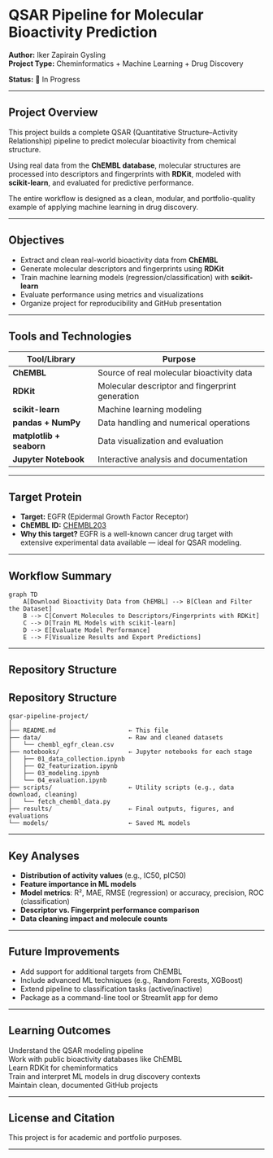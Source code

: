 # QSAR Pipeline for Molecular Bioactivity Prediction

**Author:** Iker Zapirain Gysling  
**Project Type:** Cheminformatics + Machine Learning + Drug Discovery  

**Status:** 🚧 In Progress  

---

## Project Overview

This project builds a complete QSAR (Quantitative Structure–Activity Relationship) pipeline to predict molecular bioactivity from chemical structure. 

Using real data from the **ChEMBL database**, molecular structures are processed into descriptors and fingerprints with **RDKit**, modeled with **scikit-learn**, and evaluated for predictive performance.

The entire workflow is designed as a clean, modular, and portfolio-quality example of applying machine learning in drug discovery.

---

## Objectives

- Extract and clean real-world bioactivity data from **ChEMBL**
- Generate molecular descriptors and fingerprints using **RDKit**
- Train machine learning models (regression/classification) with **scikit-learn**
- Evaluate performance using metrics and visualizations
- Organize project for reproducibility and GitHub presentation

---

## Tools and Technologies

| Tool/Library         | Purpose                                      |
|----------------------|----------------------------------------------|
| **ChEMBL**           | Source of real molecular bioactivity data    |
| **RDKit**            | Molecular descriptor and fingerprint generation |
| **scikit-learn**     | Machine learning modeling                    |
| **pandas + NumPy**   | Data handling and numerical operations       |
| **matplotlib + seaborn** | Data visualization and evaluation       |
| **Jupyter Notebook** | Interactive analysis and documentation       |

---

## Target Protein

- **Target:** EGFR (Epidermal Growth Factor Receptor)  
- **ChEMBL ID:** [CHEMBL203](https://www.ebi.ac.uk/chembl/target_report_card/CHEMBL203/)
- **Why this target?** EGFR is a well-known cancer drug target with extensive experimental data available — ideal for QSAR modeling.

---

## Workflow Summary

```mermaid
graph TD
    A[Download Bioactivity Data from ChEMBL] --> B[Clean and Filter the Dataset]
    B --> C[Convert Molecules to Descriptors/Fingerprints with RDKit]
    C --> D[Train ML Models with scikit-learn]
    D --> E[Evaluate Model Performance]
    E --> F[Visualize Results and Export Predictions] 
```

---

## Repository Structure

## Repository Structure

```text
qsar-pipeline-project/
│
├── README.md                    ← This file
├── data/                        ← Raw and cleaned datasets
│   └── chembl_egfr_clean.csv
├── notebooks/                   ← Jupyter notebooks for each stage
│   ├── 01_data_collection.ipynb
│   ├── 02_featurization.ipynb
│   ├── 03_modeling.ipynb
│   └── 04_evaluation.ipynb
├── scripts/                     ← Utility scripts (e.g., data download, cleaning)
│   └── fetch_chembl_data.py
├── results/                     ← Final outputs, figures, and evaluations
└── models/                      ← Saved ML models  
```

---

## Key Analyses

- **Distribution of activity values** (e.g., IC50, pIC50)
- **Feature importance in ML models**
- **Model metrics**: R², MAE, RMSE (regression) or accuracy, precision, ROC (classification)
- **Descriptor vs. Fingerprint performance comparison**
- **Data cleaning impact and molecule counts**

---

## Future Improvements

- Add support for additional targets from ChEMBL
- Include advanced ML techniques (e.g., Random Forests, XGBoost)
- Extend pipeline to classification tasks (active/inactive)
- Package as a command-line tool or Streamlit app for demo

---

## Learning Outcomes

Understand the QSAR modeling pipeline  
Work with public bioactivity databases like ChEMBL  
Learn RDKit for cheminformatics  
Train and interpret ML models in drug discovery contexts  
Maintain clean, documented GitHub projects  

---

## License and Citation

This project is for academic and portfolio purposes.  

---
